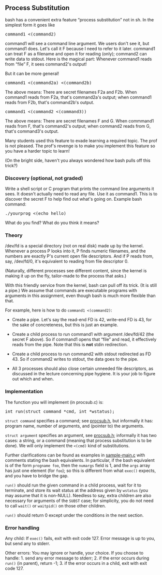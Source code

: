 <!DOCTYPE html>
<html>
<head>
<meta http-equiv="Content-Type" content="text/html; charset=UTF-8">
<meta name="viewport" content="initial-scale=1">
</head>
<body>
<h2>Process Substitution</h2>

<p>bash has a convenient extra feature “process substitution” not in sh. In the
simplest form it goes like

<pre>
command1 &lt;(command2)
</pre>

<p>command1 will see a command line argument. We users don't see it, but
command1 does. Let's call it F because I need to refer to it later.  command1
can treat F as a filename and open it for reading (only); command2 can write
data to stdout. Here is the magical part: Whenever command1 reads from “file” F,
it sees command2's output!

<p>But it can be more general!

<pre>command1 &lt;(command2a) &lt;(command2b)
</pre>

<p>The above means: There are secret filenames F2a and F2b. When command1 reads
from F2a, that's command2a's output; when command1 reads from F2b, that's
command2b's output.

<pre>command1 &lt;(command2 &lt;(command3))
</pre>

<p>The above means: There are secret filenames F and G. When commmand1 reads
from F, that's command2's output; when command2 reads from G, that's command3's
output.

<p>Many students used this feature to evade learning a required topic. The prof
is not pleased. The prof's revenge is to make you implement this feature so you
have a harder topic to learn!

<p>(On the bright side, haven't you always wondered how bash pulls off this
trick?)


<h3>Discovery (optional, not graded)</h3>

<p>Write a shell script or C program that prints the command line arguments it
sees. It doesn't actually need to read any file. Use it as command1. This is to
discover the secret F to help find out what's going on. Example bash command:

<pre>
./yourprog &lt;(echo hello)
</pre>

<p>What do you find? What do you think it means?


<h3>Theory</h3>

<p>/dev/fd is a special directory (not on real disk) made up by the
kernel. Whenever a process P looks into it, P finds numeric filenames, and the
numbers are exactly P's current open file descriptors. And if P reads from, say,
/dev/fd/0, it's equivalent to reading from file descriptor 0.

<p>(Naturally, different processes see different content, since the kernel is
making it up on the fly, tailor-made to the process that asks.)

<p>With this friendly service from the kernel, bash can pull off its trick.  (It
is still a pipe.)  We assume that commands are executable programs with
arguments in this assignment, even though bash is much more flexible than that.

<p>For example, here is how to do <code>command1 &lt;(command2)</code>:

<ul>
  <li><p>Create a pipe. Let's say the read-end FD is 42, write-end FD is 43, for
    the sake of concreteness, but this is just an example.

  <li><p>Create a child process to run command1 with argument /dev/fd/42 (the
    secret F above).  So if command1 opens that “file” and read, it effectively
    reads from the pipe.  Note that this is <b>not</b> stdin redirection.

  <li><p>Create a child process to run command2 with stdout redirected as FD 43.
    So if command2 writes to stdout, the data goes to the pipe.

  <li><p>All 3 processes should also close certain unneeded file descriptors, as
    discussed in the lecture concerning pipe hygiene. It is your job to figure
    out which and when.
</ul>


<h3>Implementation</h3>

<p>The function you will implement (in procsub.c) is:

<pre>
int run(struct command *cmd, int *wstatus);
</pre>

<p><code>struct command</code> specifies a command; see
<a href="procsub.h">procsub.h</a>, but informally it has: program name,
number of arguments, and (pointer to) the arguments.

<p><code>struct argument</code> specifies an argument,
see <a href="procsub.h">procsub.h</a>; informally it has two cases:
a string, or a command (meaning that process substitution is to be done).
We will only implement the <code>&lt;(cmd)</code> kind of substitutions.

<p>Further clarifications can be found as examples in
<a href="sample-main.c">sample-main.c</a> with comments stating the bash
equivalents.  In particular, if the bash equivalent is of the
form <code>progname foo</code>, then the <code>numargs</code> field is 1, and
the <code>args</code> array has just one element (for <code>foo</code>); so
this is different from what <code>exec()</code> expects, and you have to bridge
the gap.

<p><code>run()</code> should run the given command in a child process, wait for
it to terminate, and store its wait status at the address given
by <code>wstatus</code> (you may assume that it is non-NULL).  Needless to say,
extra children are also necessary for arguments of the <code>SUBST</code>
case; for simplicity, you do not need to call <code>wait()</code>
or <code>waitpid()</code> on those other children.

<p><code>run()</code> should return 0 except under the conditions in the next
section.


<h3>Error handling</h3>

<p>Any child: If <code>exec()</code> fails, exit with exit code 127. Error
message is up to you, but send any to stderr.

<p>Other errors: You may ignore or handle, your choice.  If you choose to
handle: 1. send any error message to stderr; 2. if the error occurs
during <code>run()</code> (in parent), return -1; 3. if the error occurs in a
child, exit with exit code 127.


<!-- <h3>Clarifications, Errata</h3> -->


</body>
</html>

